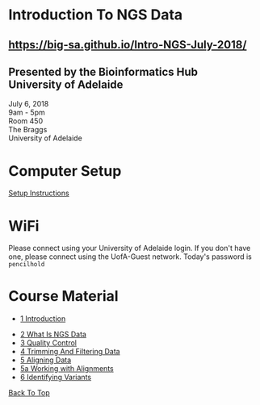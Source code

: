 # Introduction To NGS Data

## https://big-sa.github.io/Intro-NGS-July-2018/

## Presented by the Bioinformatics Hub <br> University of Adelaide

July 6, 2018  
9am - 5pm  
Room 450  
The Braggs   
University of Adelaide

# Computer Setup

[Setup Instructions](install/setup)

# WiFi

Please connect using your University of Adelaide login.
If you don't have one, please connect using the UofA-Guest network.
Today's password is `pencilhold`

# Course Material

- [1 Introduction](notes/Introduction)
<!--- - [2 File Types](notes/file_types) --->
- [2 What Is NGS Data](notes/raw_data)
- [3 Quality Control](notes/qc)
- [4 Trimming And Filtering Data](notes/filtering_sequence)
- [5 Aligning Data](notes/alignment)
- [5a Working with Alignments](notes/working_with_alignments)
- [6 Identifying Variants](notes/variant_calling)


[Back To Top](#introduction-to-ngs-data)
